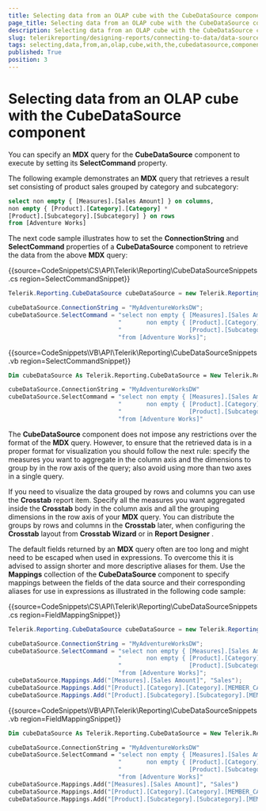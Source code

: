 ```yaml
---
title: Selecting data from an OLAP cube with the CubeDataSource component
page_title: Selecting data from an OLAP cube with the CubeDataSource component | for Telerik Reporting Documentation
description: Selecting data from an OLAP cube with the CubeDataSource component
slug: telerikreporting/designing-reports/connecting-to-data/data-source-components/cubedatasource-component/selecting-data-from-an-olap-cube-with-the-cubedatasource-component
tags: selecting,data,from,an,olap,cube,with,the,cubedatasource,component
published: True
position: 3
---
```


# Selecting data from an OLAP cube with the CubeDataSource component



You can specify an __MDX__  query for the __CubeDataSource__                  component to execute by setting its __SelectCommand__  property.             

The following example demonstrates an __MDX__  query that retrieves a result                     set consisting of product sales grouped by category and subcategory:                 

    
````sql
select non empty { [Measures].[Sales Amount] } on columns,
non empty { [Product].[Category].[Category] *
[Product].[Subcategory].[Subcategory] } on rows
from [Adventure Works]
````

The next code sample illustrates how to set the __ConnectionString__  and                     __SelectCommand__  properties of a __CubeDataSource__                      component to retrieve the data from the above __MDX__  query:                 

{{source=CodeSnippets\CS\API\Telerik\Reporting\CubeDataSourceSnippets.cs region=SelectCommandSnippet}}
````c#
Telerik.Reporting.CubeDataSource cubeDataSource = new Telerik.Reporting.CubeDataSource();

cubeDataSource.ConnectionString = "MyAdventureWorksDW";
cubeDataSource.SelectCommand = "select non empty { [Measures].[Sales Amount] } on columns, " +
                               "       non empty { [Product].[Category].[Category] * " +
                               "                   [Product].[Subcategory].[Subcategory] } on rows " +
                               "from [Adventure Works]";
````
{{source=CodeSnippets\VB\API\Telerik\Reporting\CubeDataSourceSnippets.vb region=SelectCommandSnippet}}
````vb
Dim cubeDataSource As Telerik.Reporting.CubeDataSource = New Telerik.Reporting.CubeDataSource()

cubeDataSource.ConnectionString = "MyAdventureWorksDW"
cubeDataSource.SelectCommand = "select non empty { [Measures].[Sales Amount] } on columns, " & _
                               "       non empty { [Product].[Category].[Category] * " & _
                               "                   [Product].[Subcategory].[Subcategory] } on rows " & _
                               "from [Adventure Works]"
````

The __CubeDataSource__  component does not impose any restrictions over the format                     of the __MDX__  query. However, to ensure that the retrieved data is in a proper                     format for visualization you should follow the next rule: specify the measures you want to aggregate in                     the column axis and the dimensions to group by in the row axis of the query; also avoid using more than                     two axes in a single query.                 

If you need to visualize the data grouped by rows and columns you can use the __Crosstab__                      report item. Specify all the measures you want aggregated inside the __Crosstab__                      body in the column axis and all the grouping dimensions in the row axis of your __MDX__                      query. You can distribute the groups by rows and columns in the __Crosstab__  later,                     when configuring the __Crosstab__  layout from __Crosstab Wizard__                      or in __Report Designer__ .                 

The default fields returned by an __MDX__  query often are too long and might need to be                     escaped when used in expressions. To overcome this it is advised to assign shorter and more descriptive aliases                     for them. Use the __Mappings__  collection of the __CubeDataSource__                      component to specify mappings between the fields of the data source and their corresponding aliases for use in                     expressions as illustrated in the following code sample:                 

{{source=CodeSnippets\CS\API\Telerik\Reporting\CubeDataSourceSnippets.cs region=FieldMappingSnippet}}
````c#
Telerik.Reporting.CubeDataSource cubeDataSource = new Telerik.Reporting.CubeDataSource();

cubeDataSource.ConnectionString = "MyAdventureWorksDW";
cubeDataSource.SelectCommand = "select non empty { [Measures].[Sales Amount] } on columns, " +
                               "       non empty { [Product].[Category].[Category] * " +
                               "                   [Product].[Subcategory].[Subcategory] } on rows " +
                               "from [Adventure Works]";
cubeDataSource.Mappings.Add("[Measures].[Sales Amount]", "Sales");
cubeDataSource.Mappings.Add("[Product].[Category].[Category].[MEMBER_CAPTION]", "Category");
cubeDataSource.Mappings.Add("[Product].[Subcategory].[Subcategory].[MEMBER_CAPTION]", "Subcategory");
````
{{source=CodeSnippets\VB\API\Telerik\Reporting\CubeDataSourceSnippets.vb region=FieldMappingSnippet}}
````vb
Dim cubeDataSource As Telerik.Reporting.CubeDataSource = New Telerik.Reporting.CubeDataSource()

cubeDataSource.ConnectionString = "MyAdventureWorksDW"
cubeDataSource.SelectCommand = "select non empty { [Measures].[Sales Amount] } on columns, " & _
                               "       non empty { [Product].[Category].[Category] * " & _
                               "                   [Product].[Subcategory].[Subcategory] } on rows " & _
                               "from [Adventure Works]"
cubeDataSource.Mappings.Add("[Measures].[Sales Amount]", "Sales")
cubeDataSource.Mappings.Add("[Product].[Category].[Category].[MEMBER_CAPTION]", "Category")
cubeDataSource.Mappings.Add("[Product].[Subcategory].[Subcategory].[MEMBER_CAPTION]", "Subcategory")
````

